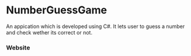 # NumberGuessGame
An appication which is developed using C#. It lets user to guess a number and check wether its correct or not.


### Website
![]()
